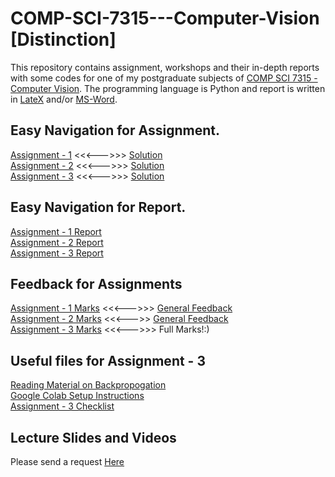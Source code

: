 # COMP-SCI-7315---Computer-Vision [Distinction]  
This repository contains assignment, workshops and their in-depth reports with some codes for one of my postgraduate subjects of [COMP SCI 7315 - Computer Vision](https://www.adelaide.edu.au/course-outlines/109781/1/sem-1/). The programming language is Python and report is written in [LateX](https://www.latex-project.org/) and/or [MS-Word](https://products.office.com/en-au/word). 

## Easy Navigation for Assignment.  
[Assignment - 1](https://github.com/Vanditg/COMP-SCI-7315---Computer-Vision/tree/master/Assignment%20-%201/Problem) <<<--->>> [Solution](https://github.com/Vanditg/COMP-SCI-7315---Computer-Vision/tree/master/Assignment%20-%201/Solution)  
[Assignment - 2](https://github.com/Vanditg/COMP-SCI-7315---Computer-Vision/tree/master/Assignment%20-%202/Problem) <<<--->>> [Solution](https://github.com/Vanditg/COMP-SCI-7315---Computer-Vision/tree/master/Assignment%20-%202/Solution)  
[Assignment - 3](https://github.com/Vanditg/COMP-SCI-7315---Computer-Vision/blob/master/Assignment%20-%203/Problem/Computer_Vision_A_3.pdf) <<<--->>> [Solution](https://github.com/Vanditg/COMP-SCI-7315---Computer-Vision/tree/master/Assignment%20-%203/Solution)  

## Easy Navigation for Report.  
[Assignment - 1 Report](https://github.com/Vanditg/COMP-SCI-7315---Computer-Vision/tree/master/Assignment%20-%201/Report)  
[Assignment - 2 Report](https://github.com/Vanditg/COMP-SCI-7315---Computer-Vision/tree/master/Assignment%20-%202/Report)  
[Assignment - 3 Report](https://github.com/Vanditg/COMP-SCI-7315---Computer-Vision/tree/master/Assignment%20-%203/Report)  

## Feedback for Assignments  
[Assignment - 1 Marks](https://github.com/Vanditg/COMP-SCI-7315---Computer-Vision/blob/master/Assignment%20-%201/Feedback/Assignment%201_%20Patch%20Match.pdf) <<<--->>> [General Feedback](https://github.com/Vanditg/COMP-SCI-7315---Computer-Vision/blob/master/Assignment%20-%201/Feedback/w3-studentguide.pdf)  
[Assignment - 2 Marks](https://github.com/Vanditg/COMP-SCI-7315---Computer-Vision/blob/master/Assignment%20-%202/Feedback/Assignment%202_%203D%20reconstruction.pdf) <<<--->> [General Feedback](https://github.com/Vanditg/COMP-SCI-7315---Computer-Vision/blob/master/Assignment%20-%202/Feedback/A2_StudentGuide.pdf)  
[Assignment - 3 Marks](https://github.com/Vanditg/COMP-SCI-7315---Computer-Vision/blob/master/Assignment%20-%203/Feedback/Assignment%203_%20Deep%20learning.pdf) <<<--->>> Full Marks!:)  

## Useful files for Assignment - 3
[Reading Material on Backpropogation](https://github.com/Vanditg/COMP-SCI-7315---Computer-Vision/blob/master/Assignment%20-%203/Problem/reading_material.pdf)  
[Google Colab Setup Instructions](https://github.com/Vanditg/COMP-SCI-7315---Computer-Vision/blob/master/Assignment%20-%203/Problem/setup_instructions.pdf)  
[Assignment - 3 Checklist](https://github.com/Vanditg/COMP-SCI-7315---Computer-Vision/blob/master/Assignment%20-%203/Problem/A3_checklist.pdf)  

## Lecture Slides and Videos  
Please send a request [Here](https://shorturl.at/GN246)  